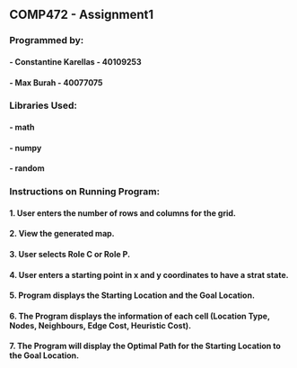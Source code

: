 ## COMP472 - Assignment1

### Programmed by:
#### - Constantine Karellas - 40109253
#### - Max Burah - 40077075

### Libraries Used:
#### - math
#### - numpy
#### - random

### Instructions on Running Program:
#### 1. User enters the number of rows and columns for the grid.
#### 2. View the generated map.
#### 3. User selects Role C or Role P. 
#### 4. User enters a starting point in x and y coordinates to have a strat state.
#### 5. Program displays the Starting Location and the Goal Location.
#### 6. The Program displays the information of each cell (Location Type, Nodes, Neighbours, Edge Cost, Heuristic Cost).
#### 7. The Program will display the Optimal Path for the Starting Location to the Goal Location.
